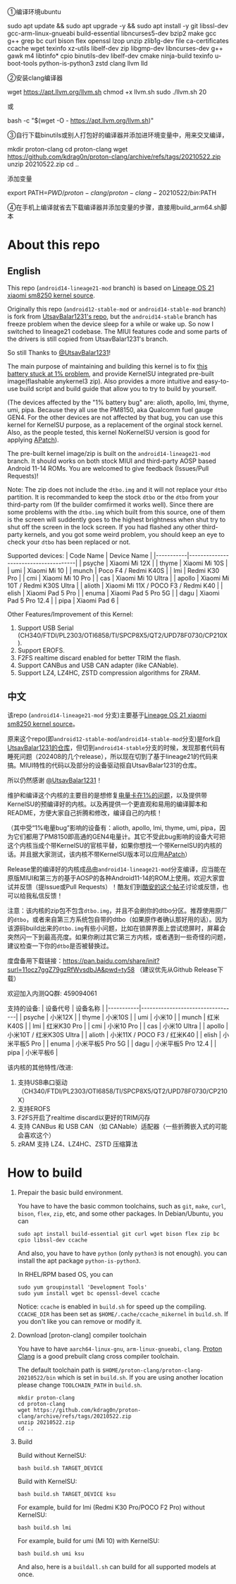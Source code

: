 ①编译环境ubuntu

sudo apt update && sudo apt upgrade -y && sudo apt install -y git libssl-dev gcc-arm-linux-gnueabi build-essential libncurses5-dev bzip2 make gcc g++ grep bc curl bison flex openssl lzop unzip zlib1g-dev file ca-certificates ccache wget texinfo xz-utils libelf-dev zip libgmp-dev libncurses-dev g++ gawk m4 libtinfo* cpio binutils-dev libelf-dev cmake ninja-build texinfo u-boot-tools python-is-python3 zstd clang llvm lld

②安装clang编译器

wget https://apt.llvm.org/llvm.sh
chmod +x llvm.sh
sudo ./llvm.sh 20

或

bash -c "$(wget -O - https://apt.llvm.org/llvm.sh)"

③自行下载binutils或别人打包好的编译器并添加进环境变量中，用来交叉编译，

mkdir proton-clang
cd proton-clang
wget https://github.com/kdrag0n/proton-clang/archive/refs/tags/20210522.zip
unzip 20210522.zip
cd ..

添加变量

export PATH=$PWD/proton-clang/proton-clang-20210522/bin:$PATH

④在手机上编译就省去下载编译器并添加变量的步骤，直接用build_arm64.sh脚本




# About this repo
## English
This repo (`android14-lineage21-mod` branch) is based on [Lineage OS 21 xiaomi sm8250 kernel source](https://github.com/LineageOS/android_kernel_xiaomi_sm8250).

Originally this repo (`android12-stable-mod` or `android14-stable-mod` branch) is fork from [UtsavBalar1231's repo](https://github.com/UtsavBalar1231/kernel_xiaomi_sm8250), but the `android14-stable` branch has freeze problem when the device sleep for a while or wake up. So now I switched to lineage21 codebase. The MIUI features code and some parts of the drivers is still copied from UtsavBalar1231's branch.

So still Thanks to [@UtsavBalar1231](https://github.com/UtsavBalar1231/)!

The main purpose of maintaining and building this kernel is to fix [this battery stuck at 1% problem](https://github.com/liyafe1997/Xiaomi-fix-battery-one-percent), and provide KernelSU integrated pre-built image(flashable anykernel3 zip). Also provides a more intuitive and easy-to-use build script and build guide that allow you to try to build by yourself.

(The devices affected by the "1% battery bug" are: alioth, apollo, lmi, thyme, umi, pipa. Because they all use the PM8150, aka Qualcomm fuel gauge GEN4. For the other devices are not affected by that bug, you can use this kernel for KernelSU purpose, as a replacement of the orginal stock kernel. Also, as the people tested, this kernel NoKernelSU version is good for applying [APatch](https://github.com/bmax121/APatch)).

The pre-built kernel image/zip is built on the `android14-lineage21-mod` branch. It should works on both stock MIUI and third-party AOSP based Android 11-14 ROMs. You are welcomed to give feedback (Issues/Pull Requests)!

Note: The zip does not include the `dtbo.img` and it will not replace your `dtbo` partition. It is recommanded to keep the stock `dtbo` or the `dtbo` from your third-party rom (If the builder comfirmed it works well). Since there are some problems with the `dtbo.img` which built from this source, one of them is the screen will suddently goes to the highest brightness when shut try to shut off the screen in the lock screen. If you had flashed any other third-party kernels, and you got some weird problem, you should keep an eye to check your `dtbo` has been replaced or not. 

Supported devices:
| Code Name | Device Name                          |
|-----------|--------------------------------------|
| psyche    | Xiaomi Mi 12X                        |
| thyme     | Xiaomi Mi 10S                        |
| umi       | Xiaomi Mi 10                         |
| munch     | Poco F4 / Redmi K40S                 |
| lmi       | Redmi K30 Pro                        |
| cmi       | Xiaomi Mi 10 Pro                     |
| cas       | Xiaomi Mi 10 Ultra                   |
| apollo    | Xiaomi Mi 10T / Redmi K30S Ultra     |
| alioth    | Xiaomi Mi 11X / POCO F3 / Redmi K40  |
| elish     | Xiaomi Pad 5 Pro                     |
| enuma     | Xiaomi Pad 5 Pro 5G                  |
| dagu      | Xiaomi Pad 5 Pro 12.4                |
| pipa      | Xiaomi Pad 6                         |

Other Features/Improvement of this Kernel:
1. Support USB Serial (CH340/FTDI/PL2303/OTI6858/TI/SPCP8X5/QT2/UPD78F0730/CP210X).
2. Support EROFS.
3. F2FS realtime discard enabled for better TRIM the flash.
4. Support CANBus and USB CAN adapter (like CANable).
5. Support LZ4, LZ4HC, ZSTD compression algorithms for ZRAM.

## 中文
该repo (`android14-lineage21-mod` 分支)主要基于[Lineage OS 21 xiaomi sm8250 kernel source](https://github.com/LineageOS/android_kernel_xiaomi_sm8250)。

原来这个repo(即`android12-stable-mod`/`android14-stable-mod`分支)是fork自[UtsavBalar1231的仓库](https://github.com/UtsavBalar1231/kernel_xiaomi_sm8250)，但切到`android14-stable`分支的时候，发现那套代码有睡死问题（202408的几个release），所以现在切到了基于lineage21的代码来搞。MIUI特性的代码以及部分的设备驱动抠自UtsavBalar1231的仓库。

所以仍然感谢 [@UtsavBalar1231](https://github.com/UtsavBalar1231/)！

维护和编译这个内核的主要目的是想修复[电量卡在1%的问题](https://github.com/liyafe1997/Xiaomi-fix-battery-one-percent)，以及提供带KernelSU的预编译好的内核。以及再提供一个更直观和易用的编译脚本和README，方便大家自己折腾和修改，编译自己的内核！

（其中受“1%电量bug”影响的设备有：alioth, apollo, lmi, thyme, umi, pipa，因为它们都用了PM8150即高通的GEN4电量计。其它不受此bug影响的设备大可把这个内核当成个带KernelSU的官核平替，如果你想找一个带KernelSU的内核的话。并且据大家测试，该内核不带KernelSU版本可以应用[APatch](https://github.com/bmax121/APatch)）

Release里的编译好的内核成品由`android14-lineage21-mod`分支编译，应当能在原版MIUI和第三方的基于AOSP的各种Android11-14的ROM上使用。欢迎大家尝试并反馈（提Issue或Pull Requests）！酷友们到[酷安的这个帖子](https://www.coolapk.com/feed/56813047)讨论或反馈，也可以给我私信反馈！

注意：该内核的zip包不包含`dtbo.img`，并且不会刷你的dtbo分区。推荐使用原厂的`dtbo`，或者来自第三方系统包自带的dtbo（如果原作者确认那好用的话）。因为该源码build出来的`dtbo.img`有些小问题，比如在锁屏界面上尝试熄屏时，屏幕会突然闪一下到最高亮度。如果你刷过其它第三方内核，或者遇到一些奇怪的问题，建议检查一下你的`dtbo`是否被替换过。

度盘备用下载链接：https://pan.baidu.com/share/init?surl=11ocz7ggZ79gzRfWvsdbJA&pwd=ty58 （建议优先从Github Release下载）

欢迎加入内测QQ群: 459094061

支持的设备:
| 设备代号  | 设备名称                           |
|-----------|----------------------------------|
| psyche    | 小米12X                           |
| thyme     | 小米10S                           |
| umi       | 小米10                            |
| munch     | 红米K40S                          |
| lmi       | 红米K30 Pro                       |
| cmi       | 小米10 Pro                        |
| cas       | 小米10 Ultra                      |
| apollo    | 小米10T / 红米K30S Ultra          |
| alioth    | 小米11X / POCO F3 / 红米K40       |
| elish     | 小米平板5 Pro                     |
| enuma     | 小米平板5 Pro 5G                  |
| dagu      | 小米平板5 Pro 12.4                |
| pipa      | 小米平板6                         |

该内核的其他特性/改进:
1. 支持USB串口驱动（CH340/FTDI/PL2303/OTI6858/TI/SPCP8X5/QT2/UPD78F0730/CP210X）
2. 支持EROFS
3. F2FS开启了realtime discard以更好的TRIM闪存
4. 支持 CANBus 和 USB CAN （如 CANable）适配器（一些折腾嵌入式的可能会喜欢这个）
5. zRAM 支持 LZ4、LZ4HC、ZSTD 压缩算法

# How to build
1. Prepair the basic build environment. 

    You have to have the basic common toolchains, such as `git`, `make`, `curl`, `bison`, `flex`, `zip`, etc, and some other packages.
    In Debian/Ubuntu, you can
    ```
    sudo apt install build-essential git curl wget bison flex zip bc cpio libssl-dev ccache
    ```
    And also, you have to have `python` (only `python3` is not enough). you can install the apt package `python-is-python3`.

    In RHEL/RPM based OS, you can
    ```
    sudo yum groupinstall 'Development Tools'
    sudo yum install wget bc openssl-devel ccache
    ```

    Notice: `ccache` is enabled in `build.sh` for speed up the compiling. `CCACHE_DIR` has been set as `$HOME/.cache/ccache_mikernel` in `build.sh`. If you don't like you can remove or modify it.

2. Download [proton-clang] compiler toolchain

    You have to have `aarch64-linux-gnu`, `arm-linux-gnueabi`, `clang`. [Proton Clang](https://github.com/kdrag0n/proton-clang/) is a good prebuilt clang cross compiler toolchain.

    The default toolchain path is `$HOME/proton-clang/proton-clang-20210522/bin` which is set in `build.sh`. If you are using another location please change `TOOLCHAIN_PATH` in `build.sh`.

    ```
    mkdir proton-clang
    cd proton-clang
    wget https://github.com/kdrag0n/proton-clang/archive/refs/tags/20210522.zip
    unzip 20210522.zip
    cd ..
    ```

3. Build

    Build without KernelSU: 
    ```
    bash build.sh TARGET_DEVICE
    ```
    
    Build with KernelSU:
    ```
    bash build.sh TARGET_DEVICE ksu
    ```

    For example, build for lmi (Redmi K30 Pro/POCO F2 Pro) without KernelSU:
    ```
    bash build.sh lmi
    ````

    For example, build for umi (Mi 10) with KernelSU:
    ```
    bash build.sh umi ksu
    ```

    And also, here is a `buildall.sh` can build for all supported models at once.


